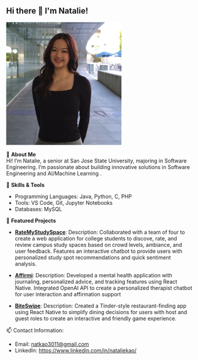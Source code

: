 ## Hi there 👋 I'm Natalie!
<img src="https://github.com/nataliekao03/nataliekao03/blob/main/profilepic.jpg?raw=true" alt="headshot" width="310" height="330">



🌟 **About Me**  
Hi! I’m Natalie, a senior at San Jose State University, majoring in Software Engineering. 
I’m passionate about building innovative solutions in Software Engineering and AI/Machine Learning .

🔧 **Skills & Tools**  
- Programming Languages: Java, Python, C, PHP
- Tools: VS Code, Git, Jupyter Notebooks
- Databases: MySQL

📌 **Featured Projects**
- [**RateMyStudySpace**](https://github.com/nataliekao03/RateMyStudySpace): 
    Description: Collaborated with a team of four to create a web application for college students to discove, rate, and review campus study spaces based on crowd levels, ambiance, and user feedback. Features an interactive chatbot to provide users with personalized study spot recommendations and quick sentiment analysis.


- [**Affirmi**](https://github.com/nataliekao03/Affirmi): 
    Description: Developed a mental health application with journaling, personalized advice, and tracking features using React Native. Integrated OpenAI API to create a personalized therapist chatbot for user interaction and affirmation support 
      
- [**BiteSwipe**](https://github.com/nataliekao03/BiteSwipe): 
    Description: Created a Tinder-style restaurant-finding app using React Native to simplify dining decisions for users with host and guest roles to create an interactive and friendly game experience. 

📫 Contact Information:
- Email: natkao3011@gmail.com
- LinkedIn: https://www.linkedin.com/in/nataliekao/


